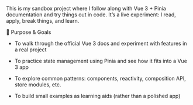 This is my sandbox project where I follow along with Vue 3 + Pinia documentation and try things out in code. It’s a live experiment: I read, apply, break things, and learn.

🎯 Purpose & Goals

- To walk through the official Vue 3 docs and experiment with features in a real project

- To practice state management using Pinia and see how it fits into a Vue 3 app

- To explore common patterns: components, reactivity, composition API, store modules, etc.

- To build small examples as learning aids (rather than a polished app)
